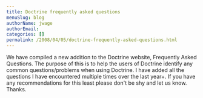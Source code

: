 ```yaml
---
title: Doctrine frequently asked questions
menuSlug: blog
authorName: jwage 
authorEmail: 
categories: []
permalink: /2008/04/05/doctrine-frequently-asked-questions.html
---
```

We have compiled a new addition to the Doctrine website, Frequently
Asked Questions. The purpose of this is to help the users of Doctrine
identify any common questions/problems when using Doctrine. I have added
all the questions I have encountered multiple times over the last year+.
If you have any recommendations for this least please don't be shy and
let us know. Thanks.
